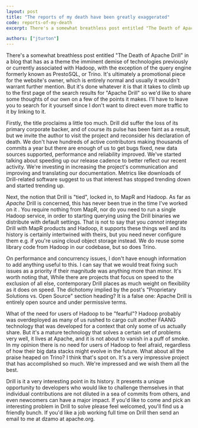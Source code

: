 ```yaml
---
layout: post
title: "The reports of my death have been greatly exaggerated"
code: reports-of-my-death
excerpt: There's a somewhat breathless post entitled "The Death of Apache Drill" in a blog that has as a theme the imminent demise of technologies previously or currently associated with Hadoop, with the exception of the query engine formerly known as PrestoSQL, or Trino.

authors: ["jturton"]
---
```


There's a somewhat breathless post entitled "The Death of Apache Drill" in a blog that has as a theme the imminent demise of technologies previously or currently associated with Hadoop, with the exception of the query engine formerly known as PrestoSQL, or Trino.  It's ultimately a promotional piece for the website's owner, which is entirely normal and usually it wouldn't warrant further mention.  But it's done whatever it is that it takes to climb up to the first page of the search results for "Apache Drill" so we'd like to share some thoughts of our own on a few of the points it makes.  I'll have to leave you to search for it yourself since I don't want to direct even more traffic to it by linking to it.

Firstly, the title proclaims a little too much.  Drill did suffer the loss of its primary corporate backer, and of course its pulse has been faint as a result, but we invite the author to visit the project and reconsider his declaration of death.   We don't have hundreds of active contributors making thousands of commits a year but there are enough of us to get bugs fixed, new data sources supported, performance and reliability improved.  We've started talking about speeding up our release cadence to better reflect our recent activity.  We're investing in increasing the project's communication and improving and translating our documentation.  Metrics like downloads of Drill-related software suggest to us that interest has stopped trending down and started trending up.

Next, the notion that Drill is "tied", locked in, to MapR and Hadoop.  As far as _Apache_ Drill is concerned, this has never been true in the time I've worked on it .  You require nothing from MapR, nor do you need to run a single Hadoop service, in order to starting querying using the Drill binaries we distribute with default settings.  That is not to say that you _cannot_ integrate Drill with MapR products and Hadoop, it supports these things well and its history is certainly intertwined with theirs, but you need never configure them e.g. if you're using cloud object storage instead.  We do reuse some library code from Hadoop in our codebase, but so does Trino.

On performance and concurrency issues, I don't have enough information to add anything useful to this.  I can say that we would treat fixing such issues as a priority if their magnitude was anything more than minor.  It's worth noting that, While there are projects that focus on speed to the exclusion of all else, contemporary Drill places as much weight on flexibility as it does on speed.  The dichotomy implied by the post's "Proprietary Solutions vs. Open Source" section heading?  It is a false one: Apache Drill is entirely open source and under permissive terms.

What of the need for users of Hadoop to be "fearful"?  Hadoop probably was overdeployed as many of us rushed to cargo cult another FAANG technology that was developed for a context that only some of us actually share.  But it's a mature technology that solves a certain set of problems very well, it lives at Apache, and it is not about to vanish in a puff of smoke.  In my opinion there is no need for users of Hadoop to feel afraid, regardless of how their big data stacks might evolve in the future.  What about all the praise heaped on Trino?  I think that's spot on.  It's a very impressive project that has accomplished so much.  We're impressed and we wish them all the best.

Drill is it a very interesting point in its history.  It presents a unique opportunity to developers who would like to challenge themselves in that individual contributions are not diluted in a sea of commits from others, and even newcomers can have a major impact.  If you'd like to come and pick an interesting problem in Drill to solve please feel welcomed, you'll find us a friendly bunch.  If you'd like a job working full time on Drill then send an email to me at dzamo at apache.org.
